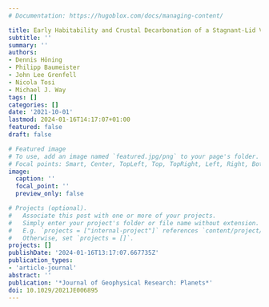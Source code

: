 ```yaml
---
# Documentation: https://hugoblox.com/docs/managing-content/

title: Early Habitability and Crustal Decarbonation of a Stagnant-Lid Venus
subtitle: ''
summary: ''
authors:
- Dennis Höning
- Philipp Baumeister
- John Lee Grenfell
- Nicola Tosi
- Michael J. Way
tags: []
categories: []
date: '2021-10-01'
lastmod: 2024-01-16T14:17:07+01:00
featured: false
draft: false

# Featured image
# To use, add an image named `featured.jpg/png` to your page's folder.
# Focal points: Smart, Center, TopLeft, Top, TopRight, Left, Right, BottomLeft, Bottom, BottomRight.
image:
  caption: ''
  focal_point: ''
  preview_only: false

# Projects (optional).
#   Associate this post with one or more of your projects.
#   Simply enter your project's folder or file name without extension.
#   E.g. `projects = ["internal-project"]` references `content/project/deep-learning/index.md`.
#   Otherwise, set `projects = []`.
projects: []
publishDate: '2024-01-16T13:17:07.667735Z'
publication_types:
- 'article-journal'
abstract: ''
publication: '*Journal of Geophysical Research: Planets*'
doi: 10.1029/2021JE006895
---
```

